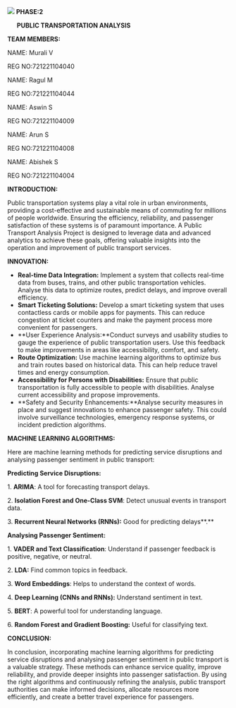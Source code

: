 ﻿

![](Aspose.Words.f6eefe19-7f05-4f33-8e9e-d51437876997.001.png)	**PHASE:2**

`	`**PUBLIC TRANSPORTATION ANALYSIS**

**TEAM MEMBERS:**

NAME: Murali V

REG NO:721221104040

NAME: Ragul M

REG NO:721221104044

NAME: Aswin S

REG NO:721221104009

NAME: Arun S

REG NO:721221104008

NAME: Abishek S

REG NO:721221104004


**INTRODUCTION:**

Public transportation systems play a vital role in urban environments, providing a cost-effective and sustainable means of commuting for millions of people worldwide. Ensuring the efficiency, reliability, and passenger satisfaction of these systems is of paramount importance. A Public Transport Analysis Project is designed to leverage data and advanced analytics to achieve these goals, offering valuable insights into the operation and improvement of public transport services.

**INNOVATION:**	

- **Real-time Data Integration:** Implement a system that collects real-time data from buses, trains, and other public transportation vehicles. Analyse this data to optimize routes, predict delays, and improve overall efficiency.
- **Smart Ticketing Solutions:** Develop a smart ticketing system that uses contactless cards or mobile apps for payments. This can reduce congestion at ticket counters and make the payment process more convenient for passengers.
- **User Experience Analysis:**Conduct surveys and usability studies to gauge the experience of public transportation users. Use this feedback to make improvements in areas like accessibility, comfort, and safety.
- **Route Optimization:** Use machine learning algorithms to optimize bus and train routes based on historical data. This can help reduce travel times and energy consumption.
- **Accessibility for Persons with Disabilities:** Ensure that public transportation is fully accessible to people with disabilities. Analyse current accessibility and propose improvements.
- **Safety and Security Enhancements:**Analyse security measures in place and suggest innovations to enhance passenger safety. This could involve surveillance technologies, emergency response systems, or incident prediction algorithms.

**MACHINE LEARNING ALGORITHMS:**

Here are machine learning methods for predicting service disruptions and analysing passenger sentiment in public transport:

**Predicting Service Disruptions:**

1\. **ARIMA**: A tool for forecasting transport delays.

2\. **Isolation Forest and One-Class SVM**: Detect unusual events in transport data.

3\. **Recurrent Neural Networks (RNNs):** Good for predicting delays**.**

**Analysing Passenger Sentiment:**

1\. **VADER and Text Classification**: Understand if passenger feedback is positive, negative, or neutral. 

2\. **LDA:** Find common topics in feedback.

3\. **Word Embeddings**: Helps to understand the context of words.

4\. **Deep Learning (CNNs and RNNs):** Understand sentiment in text.

5\. **BERT**: A powerful tool for understanding language.

6\. **Random Forest and Gradient Boosting:** Useful for classifying text.

**CONCLUSION:**

In conclusion, incorporating machine learning algorithms for predicting service disruptions and analysing passenger sentiment in public transport is a valuable strategy. These methods can enhance service quality, improve reliability, and provide deeper insights into passenger satisfaction. By using the right algorithms and continuously refining the analysis, public transport authorities can make informed decisions, allocate resources more efficiently, and create a better travel experience for passengers.
